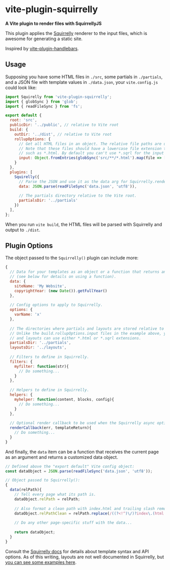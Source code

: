 # vite-plugin-squirrelly
**A Vite plugin to render files with SquirrellyJS**

This plugin applies the [Squirrelly](https://squirrelly.js.org/) renderer to the input files, which is awesome for generating a static site.

Inspired by [vite-plugin-handlebars](https://github.com/alexlafroscia/vite-plugin-handlebars).

## Usage

Supposing you have some HTML files in `./src`, some partials in `./partials`, and a JSON file with template values in `./data.json`, your `vite.config.js` could look like:

```js
import Squirelly from 'vite-plugin-squirrelly';
import { globSync } from 'glob';
import { readFileSync } from 'fs';

export default {
  root: 'src',
  publicDir: '../public', // relative to Vite root
  build: {
    outDir: '../dist', // relative to Vite root
    rollupOptions: {
      // Get all HTML files in an object. The relative file paths are used as both keys and values.
      // Note that these files should have a lowercase file extension that Vite understands,
      // such as *.html. By default you can't use *.sqrl for the input files.
      input: Object.fromEntries(globSync('src/**/*.html').map(file => [file, file]))
    }
  },
  plugins: [
    Squirelly({
      // Parse the JSON and use it as the data arg for Squirrelly.render().
      data: JSON.parse(readFileSync('data.json', 'utf8')),
      
      // The partials directory relative to the Vite root.
      partialsDir: '../partials'
    })
  ],
};
```

When you run `vite build`, the HTML files will be parsed with Squirrelly and output to `./dist`.

## Plugin Options

The object passed to the `Squirrelly()` plugin can include more:

```js
{
  // Data for your templates as an object or a function that returns an object
  // (see below for details on using a function).
  data: {
    siteName: 'My Website',
    copyrightYear: (new Date()).getFullYear()
  },
  
  // Config options to apply to Squirrelly.
  options: {
    varName: 'x'
  },
  
  // The directories where partials and layouts are stored relative to the Vite root.
  // Unlike the build.rollupOptions.input files in the example above, your partials
  // and layouts can use either *.html or *.sqrl extensions.
  partialsDir: '../partials',
  layoutsDir: '../layouts',
  
  // Filters to define in Squirrelly.
  filters: {
    myfilter: function(str){
      // Do something...
    }
  },
  
  // Helpers to define in Squirrelly.
  helpers: {
    myhelper: function(content, blocks, config){
      // Do something...
    }
  },
  
  // Optional render callback to be used when the Squirrelly async option is set to true.
  renderCallback(err, templateReturn){
    // Do something...
  }
}
```

And finally, the `data` item can be a function that receives the current page as an argument and returns a customized data object.

```js
// Defined above the "export default" Vite config object:
const dataObject = JSON.parse(readFileSync('data.json', 'utf8'));

// Object passed to Squirrelly():
{
  data(relPath){
    // Tell every page what its path is.
    dataObject.relPath = relPath;
    
    // Also format a clean path with index.html and trailing slash removed (except root slash).
    dataObject.relPathClean = relPath.replace(/((?<!^)\/)?index\.(html|sqrl)$/, '');
    
    // Do any other page-specific stuff with the data...
    
    return dataObject;
  }
}
```

Consult the [Squirrelly docs](https://squirrelly.js.org/docs) for details about template syntax and API options. As of this writing, layouts are not well documented in Squirrelly, but [you can see some examples here](https://github.com/squirrellyjs/squirrelly/tree/master/test/templates).
